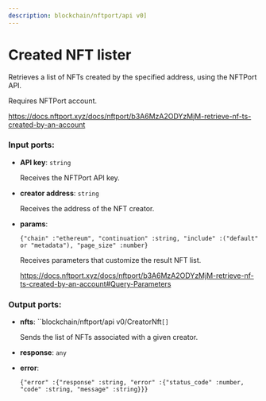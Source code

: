 ```yaml
---
description: blockchain/nftport/api v0]
---
```


# Created NFT lister

Retrieves a list of NFTs created by the specified address, using the NFTPort API.

Requires NFTPort account.

https://docs.nftport.xyz/docs/nftport/b3A6MzA2ODYzMjM-retrieve-nf-ts-created-by-an-account

### Input ports:

* __API key__: `string`

    Receives the NFTPort API key.


* __creator address__: `string`

    Receives the address of the NFT creator.


* __params__: 
    ```
    {"chain" :"ethereum", "continuation" :string, "include" :("default" or "metadata"), "page_size" :number}
    ```

    Receives parameters that customize the result NFT list.
    
    https://docs.nftport.xyz/docs/nftport/b3A6MzA2ODYzMjM-retrieve-nf-ts-created-by-an-account#Query-Parameters

### Output ports:

* __nfts__: ``blockchain/nftport/api v0/CreatorNft`[]`

    Sends the list of NFTs associated with a given creator.


* __response__: `any`


* __error__: 
    ```
    {"error" :{"response" :string, "error" :{"status_code" :number, "code" :string, "message" :string}}}
    ```

